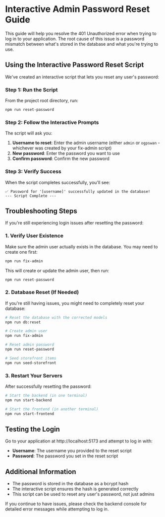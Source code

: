 # Interactive Admin Password Reset Guide

This guide will help you resolve the 401 Unauthorized error when trying to log in to your application. The root cause of this issue is a password mismatch between what's stored in the database and what you're trying to use.

## Using the Interactive Password Reset Script

We've created an interactive script that lets you reset any user's password:

### Step 1: Run the Script

From the project root directory, run:

```bash
npm run reset-password
```

### Step 2: Follow the Interactive Prompts

The script will ask you:

1. **Username to reset**: Enter the admin username (either `admin` or `ogpswan` - whichever was created by your fix-admin script)
2. **New password**: Enter the password you want to use
3. **Confirm password**: Confirm the new password

### Step 3: Verify Success

When the script completes successfully, you'll see:

```
✅ Password for '[username]' successfully updated in the database!
--- Script Complete ---
```

## Troubleshooting Steps

If you're still experiencing login issues after resetting the password:

### 1. Verify User Existence

Make sure the admin user actually exists in the database. You may need to create one first:

```bash
npm run fix-admin
```

This will create or update the admin user, then run:

```bash
npm run reset-password
```

### 2. Database Reset (If Needed)

If you're still having issues, you might need to completely reset your database:

```bash
# Reset the database with the corrected models
npm run db:reset

# Create admin user
npm run fix-admin

# Reset admin password
npm run reset-password 

# Seed storefront items
npm run seed-storefront
```

### 3. Restart Your Servers

After successfully resetting the password:

```bash
# Start the backend (in one terminal)
npm run start-backend

# Start the frontend (in another terminal)
npm run start-frontend
```

## Testing the Login

Go to your application at http://localhost:5173 and attempt to log in with:
- **Username**: The username you provided to the reset script
- **Password**: The password you set in the reset script

## Additional Information

- The password is stored in the database as a bcrypt hash
- The interactive script ensures the hash is generated correctly
- This script can be used to reset any user's password, not just admins

If you continue to have issues, please check the backend console for detailed error messages while attempting to log in.
